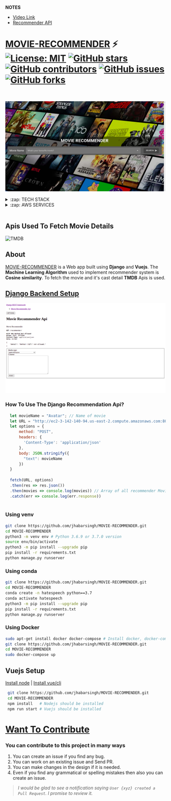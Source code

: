**NOTES**
* [Video Link](https://youtu.be/elyK9-kDG7g)
* [Recommender API](https://github.com/jhabarsingh/MOVIE-RECOMMENDER#how-to-use-the-django-recommendation-api)

# [MOVIE-RECOMMENDER](http://movie-recommender-jhabar.000webhostapp.com/)  ⚡️ [![License: MIT](https://img.shields.io/badge/License-MIT-yellow.svg)](https://github.com/jhabarsingh/MOVIE-RECOMMENDER/blob/main/LICENSE) [![GitHub stars](https://img.shields.io/github/stars/jhabarsingh/MOVIE-RECOMMENDER)](https://github.com/jhabarsingh/MOVIE-RECOMMENDER/stargazers)  [![GitHub contributors](https://img.shields.io/github/contributors/jhabarsingh/MOVIE-RECOMMENDER.svg)](https://github.com/jhabarsingh/MOVIE-RECOMMENDER/graphs/contributors)  [![GitHub issues](https://img.shields.io/github/issues/jhabarsingh/MOVIE-RECOMMENDER.svg)](https://github.com/jhabarsingh/MOVIE-RECOMMENDER/issues) [![GitHub forks](https://img.shields.io/github/forks/jhabarsingh/MOVIE-RECOMMENDER.svg?style=social&label=Fork)](https://GitHub.com/jhabarsingh/MOVIE-RECOMMENDER/network/)


<br />

<p align="center">
  <img src="https://github.com/jhabarsingh/MOVIE-RECOMMENDER/blob/main/docs/poster.png?raw=true" />
</p>
<details>
  <summary>:zap: TECH STACK</summary>
  <br/>
  <div style="display:flex;justify-content:space-around">
  <img  title="Django" src="https://icon-library.com/images/django-icon/django-icon-0.jpg" width="50px" height="50px" style="margin-right:5px;" />
  <img titlt="Vuejs"   src="https://vuejs.org/images/logo.png" width="50px" height="50px"  style="margin-right:5px;"/>
  <img  title="Vuex" src="https://s3.amazonaws.com/coursetro/posts/144-full.png"  height="50px" style="margin-right:5px;"     />
  <img  title="Vuetify" src="https://cdn.worldvectorlogo.com/logos/vuetify.svg" height="50px"  style="margin-right:5px;"/>
    <img  title="Sk-learn" src="https://scikit-learn.org/stable/_static/scikit-learn-logo-small.png" height="50px" style="margin-right:5px;" />
  
  <img  title="Docker" src="https://pbs.twimg.com/profile_images/1273307847103635465/lfVWBmiW_400x400.png" height="50px" style="margin-right:5px;" />

</div>
</details>

<details>
  <summary>:zap: AWS SERVICES</summary>
  <br/>
  <div style="display:flex;justify-content:space-around">
    <img  title="AWS EC2" src="https://i0.wp.com/www.sndkcorp.com/wp-content/uploads/2019/09/amazon-ec2.png?fit=360%2C230&ssl=1" height="70px" style="margin-right:5px;" />
</details>

<br />

## Apis Used To Fetch Movie Details

<img  title="TMDB" src="https://www.themoviedb.org/assets/2/v4/logos/v2/blue_short-8e7b30f73a4020692ccca9c88bafe5dcb6f8a62a4c6bc55cd9ba82bb2cd95f6c.svg" height="50px" style="margin-right:5px;" />
  


## About
  [MOVIE-RECOMMENDER](http://movie-recommender-jhabar.000webhostapp.com/) is a Web app built using **Django** and **Vuejs**. The **Machine Learning Algorithm** used to implement recommender system is **Cosine similarity**. To fetch the movie and it's cast detail **TMDB** Apis is used.



## [Django Backend Setup](http://ec2-3-142-140-94.us-east-2.compute.amazonaws.com:8000/recommender/)
![Django Apis](https://github.com/jhabarsingh/MOVIE-RECOMMENDER/blob/main/docs/api.png?raw=true)

  
### How To Use The Django Recommendation Api?
```js
  let movieName = "Avatar"; // Name of movie
  let URL = "http://ec2-3-142-140-94.us-east-2.compute.amazonaws.com:8000/recommender/";
  let options = {
      method: "POST",
      headers: {
        'Content-Type': 'application/json'
      },
      body: JSON.stringify({
        "text": movieName
      })
  }
  
  fetch(URL, options)
  .then(res => res.json())
  .then(movies => console.log(movies)) // Array of all recommender Movies
  .catch(err => console.log(err.response))
  
```
### Using venv
```bash
git clone https://github.com/jhabarsingh/MOVIE-RECOMMENDER.git 
cd MOVIE-RECOMMENDER
python3 -m venv env # Python 3.6.9 or 3.7.0 version 
source env/bin/activate
python3 -m pip install --upgrade pip
pip install -r requirements.txt
python manage.py runserver
```

### Using conda
```bash
git clone https://github.com/jhabarsingh/MOVIE-RECOMMENDER.git 
cd MOVIE-RECOMMENDER
conda create -n hatespeech python==3.7 
conda activate hatespeech
python3 -m pip install --upgrade pip
pip install -r requirements.txt
python manage.py runserver
```

### Using Docker

```bash
sudo apt-get install docker docker-compose # Install docker, docker-compose on linux
git clone https://github.com/jhabarsingh/MOVIE-RECOMMENDER.git
cd MOVIE-RECOMMENDER
sudo docker-compose up
```

## Vuejs Setup

[Install node](https://nodejs.org/en/download/) |
[Install vue/cli](https://cli.vuejs.org/)
```bash
 git clone https://github.com/jhabarsingh/MOVIE-RECOMMENDER.git
 cd MOVIE-RECOMMENDER
 npm install   # Nodejs should be installed
 npm run start # Vuejs should be installed
 ```


# [Want To Contribute](https://medium.com/mindsdb/contributing-to-an-open-source-project-how-to-get-started-6ba812301738)
### You can contribute to this project in many ways
 1. You can create an issue if you find any bug.
 2. You can work on an existing issue and Send PR.
 3. You can make changes in the design if it is needed.
 4. Even if you find any grammatical or spelling mistakes then also you can create an issue.

> *I would be glad to see a notification saying `User {xyz} created a Pull Request`.
I promise to review it.*
